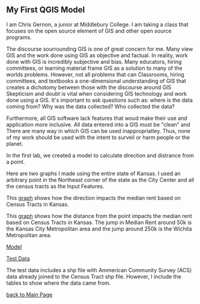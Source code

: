 ## My First QGIS Model

I am Chris Gernon, a junior at Middlebury College. I am taking a class that focuses on the open source element of GIS and other open source programs. 


The discourse sourrounding GIS is one of great concern for me. Many view GIS and the work done using GIS as objective and factual. In reality, work done with GIS is incredibly subjective and bias. Many educators, hiring committees, or learning material frame GIS as a solution to many of the worlds problems. However, not all problems that can Classrooms, hiring committees, and textbooks a one-dimensional understanding of GIS that creates a dichotomy between those with  the discourse around GIS Skepticism and doubt is vital when considering GIS technology and work done using a GIS. It's important to ask questions such as: where is the data coming from? Why was the data collected? Who collected the data? 


Furthermore, all GIS software lack features that woud make their use and application more inclusive. All data entered into a GIS must be "clean" and 
There are many way in which GIS can be used inappropriatley. Thus, none of my work should be used with the intent to surveil or harm people or the planet.




In the first lab, we created a model to calculate direction and distrance from a point.

Here are two graphs I made using the entire state of Kansas. I used an arbitrary point in the Northeast corner of the state as the City Center and all the census tracts as the Input Features. 

This [graph](dir_plot.html) shows how the direction impacts the median rent based on Census Tracts in Kansas.

This [graph](dist_plot.html) shows how the distance from the point impacts the median rent based on Census Tracts in Kansas. The jump in Median Rent around 50k is the Kansas City Metropolitan area and the jump around 250k is the Wichita Metropolitan area.

[Model](Distance_from_point_final.model3)

[Test Data](Model_test_data.gpkg)

The test data includes a shp file with Ammerican Community Survey (ACS) data already joined to the Census Tract shp file. However, I include the tables to show where the data came from. 

[back to Main Page](index.md)
